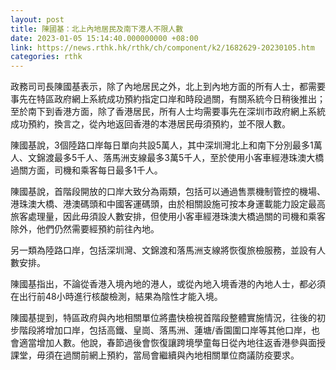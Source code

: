 ```yaml
---
layout: post
title: 陳國基：北上內地居民及南下港人不限人數
date: 2023-01-05 15:14:40.000000000 +08:00
link: https://news.rthk.hk/rthk/ch/component/k2/1682629-20230105.htm
categories: rthk
---
```


政務司司長陳國基表示，除了內地居民之外，北上到內地方面的所有人士，都需要事先在特區政府網上系統成功預約指定口岸和時段過關，有關系統今日稍後推出；至於南下到香港方面，除了香港居民，所有人士均需要事先在深圳市政府網上系統成功預約，換言之，從內地返回香港的本港居民毋須預約，並不限人數。

陳國基說，3個陸路口岸每日單向共設5萬人，其中深圳灣北上和南下分別最多1萬人、文錦渡最多5千人、落馬洲支線最多3萬5千人，至於使用小客車經港珠澳大橋過關方面，司機和乘客每日最多1千人。

陳國基說，首階段開放的口岸大致分為兩類，包括可以通過售票機制管控的機場、港珠澳大橋、港澳碼頭和中國客運碼頭，由於相關設施可按本身運載能力設定最高旅客處理量，因此毋須設人數安排，但使用小客車經港珠澳大橋過關的司機和乘客除外，他們仍然需要經預約前往內地。

另一類為陸路口岸，包括深圳灣、文錦渡和落馬洲支線將恢復旅檢服務，並設有人數安排。 

陳國基指出，不論從香港入境內地的港人，或從內地入境香港的內地人士，都必須在出行前48小時進行核酸檢測，結果為陰性才能入境。

陳國基提到，特區政府與內地相關單位將盡快檢視首階段整體實施情況，往後的初步階段將增加口岸，包括高鐵、皇崗、落馬洲、蓮塘/香園圍口岸等其他口岸，也會適當增加人數。他說，春節過後會恢復讓跨境學童每日從內地往返香港參與面授課堂，毋須在過關前網上預約，當局會繼續與內地相關單位商議防疫要求。
